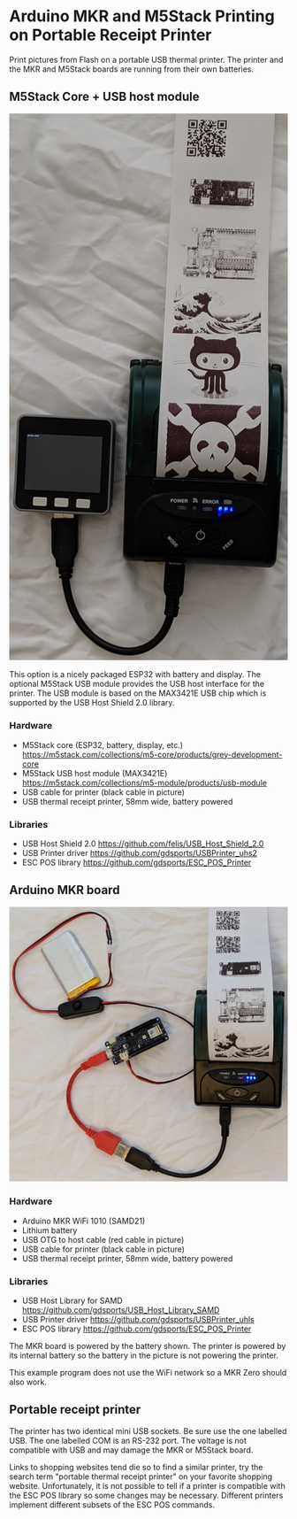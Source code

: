 # Arduino MKR and M5Stack Printing on Portable Receipt Printer

Print pictures from Flash on a portable USB thermal printer. The printer and
the MKR and M5Stack boards are running from their own batteries.

## M5Stack Core + USB host module

![M5Stack printing on portable thermal printer](./images/pics-m5stack.png)

This option is a nicely packaged ESP32 with battery and display. The optional
M5Stack USB module provides the USB host interface for the printer. The USB
module is based on the MAX3421E USB chip which is supported by the USB Host
Shield 2.0 library.

### Hardware

* M5Stack core (ESP32, battery, display, etc.) https://m5stack.com/collections/m5-core/products/grey-development-core
* M5Stack USB host module (MAX3421E) https://m5stack.com/collections/m5-module/products/usb-module
* USB cable for printer (black cable in picture)
* USB thermal receipt printer, 58mm wide, battery powered

### Libraries

* USB Host Shield 2.0 https://github.com/felis/USB_Host_Shield_2.0
* USB Printer driver https://github.com/gdsports/USBPrinter_uhs2
* ESC POS library https://github.com/gdsports/ESC_POS_Printer

## Arduino MKR board

![MKR board printing on portable thermal printer](./images/pics.jpg)

### Hardware

* Arduino MKR WiFi 1010 (SAMD21)
* Lithium battery
* USB OTG to host cable (red cable in picture)
* USB cable for printer (black cable in picture)
* USB thermal receipt printer, 58mm wide, battery powered

### Libraries

* USB Host Library for SAMD https://github.com/gdsports/USB_Host_Library_SAMD
* USB Printer driver https://github.com/gdsports/USBPrinter_uhls
* ESC POS library https://github.com/gdsports/ESC_POS_Printer

The MKR board is powered by the battery shown. The printer is powered by its
internal battery so the battery in the picture is not powering the printer.

This example program does not use the WiFi network so a MKR Zero should also
work.

## Portable receipt printer

The printer has two identical mini USB sockets. Be sure use the one labelled
USB. The one labelled COM is an RS-232 port. The voltage is not compatible
with USB and may damage the MKR or M5Stack board.

Links to shopping websites tend die so to find a similar printer, try the
search term "portable thermal receipt printer" on your favorite shopping
website. Unfortunately, it is not possible to tell if a printer is compatible
with the ESC POS library so some changes may be necessary. Different printers
implement different subsets of the ESC POS commands.


